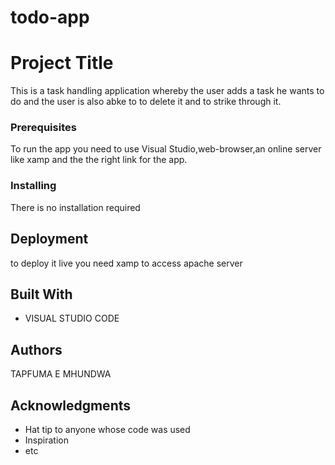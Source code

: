 # todo-app
 # Project Title
This is a task handling application whereby the user adds a task he wants to do and the user is also abke to to delete it and to strike through it.
### Prerequisites
To run the app you need to use Visual Studio,web-browser,an online server like xamp and the the right link for the app.
### Installing
There is no installation required
## Deployment
to deploy it live you need xamp to access apache server
## Built With
* VISUAL STUDIO CODE
## Authors
TAPFUMA E MHUNDWA
## Acknowledgments
* Hat tip to anyone whose code was used
* Inspiration
* etc


